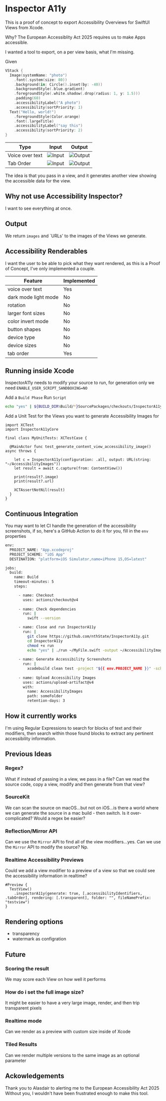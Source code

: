 # Inspector A11y

This is a proof of concept to export Accessibility Overviews for SwiftUI Views from Xcode.

Why? The European Accessiblity Act 2025 requires us to make Apps accessible.

I wanted a tool to export, on a per view basis, what I'm missing.

Given

```swift
VStack {
  Image(systemName: "photo")
    .font(.system(size: 80))
    .background(in: Circle().inset(by: -40))
    .backgroundStyle(.blue.gradient)
    .foregroundStyle(.white.shadow(.drop(radius: 1, y: 1.5)))
    .padding(60)
    .accessibilityLabel("A photo")
    .accessibility(sortPriority: 1)
  Text("Hello, world!")
    .foregroundStyle(Color.orange)
    .font(.largeTitle)
    .accessibilityLabel("say this")
    .accessibility(sortPriority: 2)
}
```

| Type     | Input   | Output   |
| -------- | ------- | -------- |
| Voice over text | ![Input](/Documents/input.png)  | ![Output](/Documents/voiceOverText.jpg) |
| Tab Order | ![Input](/Documents/input.png)  | ![Output](/Documents/tabOrder.jpg) |

The idea is that you pass in a view, and it generates another view showing the accessible data for the view.

## Why not use Accessibility Inspector?

I want to see everything at once.

## Output

We return `images` and `URLs' to the images of the Views we generate.

## Accessibility Renderables

I want the user to be able to pick what they want rendered, as this is a Proof of Concept, I've only implemented a couple.

| Feature  | Implemented |
| -------- | ----------- |
| voice over text | Yes |
| dark mode light mode | No |
| rotation | No |
| larger font sizes | No |
| color invert mode | No |
| button shapes | No |
| device type | No |
| device sizes | No |
| tab order | Yes |

## Running inside Xcode

InspectorA11y needs to modify your source to run, for generation only we need `ENABLE_USER_SCRIPT_SANDBOXING=NO`

Add a `Build Phase` Run `Script`

```bash
echo "yes" | ${BUILD_DIR%Build/*}SourcePackages/checkouts/InspectorA11y/run ${SRCROOT}/MyFile.swift -output ~/AccessibilityImages
```

Add a Unit Test for the Views you want to generate Accessibility Images for

```
import XCTest
import InspectorA11yCore

final class MyUnitTests: XCTestCase {

  @MainActor func test_generate_content_view_accessibility_image() async throws {

    let c = InspectorA11y(configuration: .all, output: URL(string: "~/AccessibilityImages"))
    let result = await c.capture(from: ContentView())

    print(result?.image)
    print(result?.url)

    XCTAssertNotNil(result)
  }
}

```

## Continuous Integration

You may want to let CI handle the generation of the accessibility screenshots, if so, here's a GitHub Action
to do it for you, fill in the `env` properties

```bash
env:
  PROJECT_NAME: "App.xcodeproj"
  PROJECT_SCHEME: "iOS App"
  DESTINATION: "platform=iOS Simulator,name=iPhone 15,OS=latest"

jobs:
  build:
    name: Build
    timeout-minutes: 5
    steps:

      - name: Checkout
        uses: actions/checkout@v4
        
      - name: Check dependencies
        run: |
          swift --version

      - name: Close and run InspectorA11y
        run: |
          git clone https://github.com/nthState/InspectorA11y.git
          cd InspectorA11y
          chmod +x run
          echo "yes" | ./run ~/MyFile.swift -output ~/AccessibilityImages
        
      - name: Generate Accessibility Screenshots
        run: |
          xcodebuild clean test -project "${{ env.PROJECT_NAME }}" -scheme "${{ env.PROJECT_SCHEME }}" -destination "${{ env.DESTINATION }}" ENABLE_USER_SCRIPT_SANDBOXING=NO
            
      - name: Upload Accessibility Images
        uses: actions/upload-artifact@v4
        with:
          name: AccessibilityImages
          path: someFolder
          retention-days: 3
```




## How it currently works

I'm using Regular Expressions to search for blocks of text and their modifiers, then search within those found blocks to 
extract any pertinent accessibility information.

## Previous Ideas

### Regex?

What if instead of passing in a view, we pass in a file?
Can we read the source code, copy a view, modify and then generate from that view?

### SourceKit

We can scan the source on macOS...but not on iOS...is there a world where we can generate the source in a mac build - then switch.
Is it over-complicated?
Would a regex be easier?

### Reflection/Mirror API

Can we use the `Mirror` API to find all of the view modifiers...yes.
Can we use the `Mirror` API to modify the source? Np.

### Realtime Accessibility Previews

Could we add a view modifier to a preview of a view so that we could see the accessibility information in realtime?

```
#Preview {
  TestView()
    .inspectorA11y(generate: true, [.accessibilityIdentifiers, .tabOrder], rendering: [.transparent], folder: "", fileNamePrefix: "testview")
}
```

## Rendering options
- transparency
- watermark as configration


## Future

### Scoring the result

We may score each View on how well it performs

### How do i set the full image size?

It might be easier to have a very large image, render, and then trip transparent pixels

### Realtime mode

Can we render as a preview with custom size inside of Xcode

### Tiled Results
 
Can we render multiple versions to the same image as an optional parameter

## Ackowledgements

Thank you to Alasdair to alerting me to the European Accessibility Act 2025
Without you, I wouldn't have been frustrated enough to make this tool.
